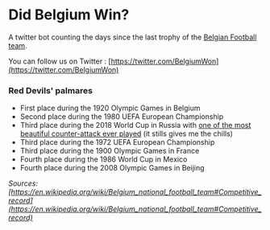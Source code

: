 # Did Belgium Win?

A twitter bot counting the days since the last trophy of the [Belgian Football team](https://twitter.com/belreddevils).

You can follow us on Twitter : [https://twitter.com/BelgiumWon](https://twitter.com/BelgiumWon)

### Red Devils' palmares

- First place during the 1920 Olympic Games in Belgium
- Second place during the 1980 UEFA European Championship
- Third place during the 2018 World Cup in Russia with [one of the most beautiful counter-attack ever played](https://www.youtube.com/watch?v=iTlfLJCg6W4) (it stills gives me the chills)
- Third place during the 1972 UEFA European Championship
- Third place during the 1900 Olympic Games in France
- Fourth place during the 1986 World Cup in Mexico
- Fourth place during the 2008 Olympic Games in Beijing

*Sources: [https://en.wikipedia.org/wiki/Belgium_national_football_team#Competitive_record](https://en.wikipedia.org/wiki/Belgium_national_football_team#Competitive_record)*
